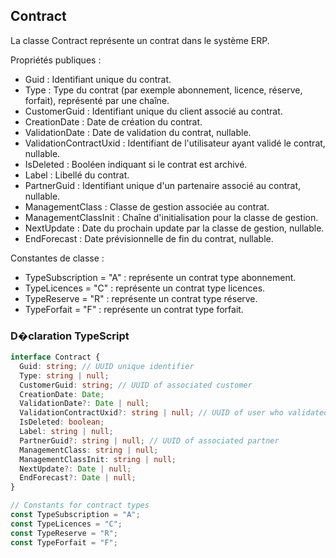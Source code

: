 ﻿## Contract

La classe Contract représente un contrat dans le système ERP. 

Propriétés publiques :
- Guid : Identifiant unique du contrat.
- Type : Type du contrat (par exemple abonnement, licence, réserve, forfait), représenté par une chaîne.
- CustomerGuid : Identifiant unique du client associé au contrat.
- CreationDate : Date de création du contrat.
- ValidationDate : Date de validation du contrat, nullable.
- ValidationContractUxid : Identifiant de l'utilisateur ayant validé le contrat, nullable.
- IsDeleted : Booléen indiquant si le contrat est archivé.
- Label : Libellé du contrat.
- PartnerGuid : Identifiant unique d'un partenaire associé au contrat, nullable.
- ManagementClass : Classe de gestion associée au contrat.
- ManagementClassInit : Chaîne d'initialisation pour la classe de gestion.
- NextUpdate : Date du prochain update par la classe de gestion, nullable.
- EndForecast : Date prévisionnelle de fin du contrat, nullable.

Constantes de classe :
- TypeSubscription = "A" : représente un contrat type abonnement.
- TypeLicences = "C" : représente un contrat type licences.
- TypeReserve = "R" : représente un contrat type réserve.
- TypeForfait = "F" : représente un contrat type forfait.

### D�claration TypeScript
```typescript
interface Contract {
  Guid: string; // UUID unique identifier
  Type: string | null;
  CustomerGuid: string; // UUID of associated customer
  CreationDate: Date;
  ValidationDate?: Date | null;
  ValidationContractUxid?: string | null; // UUID of user who validated contract
  IsDeleted: boolean;
  Label: string | null;
  PartnerGuid?: string | null; // UUID of associated partner
  ManagementClass: string | null;
  ManagementClassInit: string | null;
  NextUpdate?: Date | null;
  EndForecast?: Date | null;
}

// Constants for contract types
const TypeSubscription = "A";
const TypeLicences = "C";
const TypeReserve = "R";
const TypeForfait = "F";
```